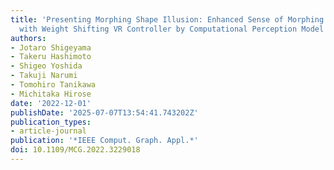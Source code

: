 ```yaml
---
title: 'Presenting Morphing Shape Illusion: Enhanced Sense of Morphing Virtual Object
  with Weight Shifting VR Controller by Computational Perception Model'
authors:
- Jotaro Shigeyama
- Takeru Hashimoto
- Shigeo Yoshida
- Takuji Narumi
- Tomohiro Tanikawa
- Michitaka Hirose
date: '2022-12-01'
publishDate: '2025-07-07T13:54:41.743202Z'
publication_types:
- article-journal
publication: '*IEEE Comput. Graph. Appl.*'
doi: 10.1109/MCG.2022.3229018
---
```

